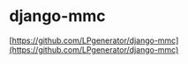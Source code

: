 # django-mmc  
[https://github.com/LPgenerator/django-mmc](https://github.com/LPgenerator/django-mmc)
